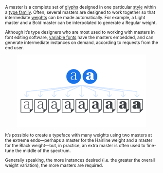 
A master is a complete set of [glyphs](/glossary/glyph) designed in one particular [style](/glossary/style) within a [type family](/glossary/family_or_type_family_or_font_family). Often, several masters are designed to work together so that intermediate [weights](/glossary/weight) can be made automatically. For example, a Light master and a Bold master can be interpolated to generate a Regular weight.

Although it’s type designers who are most used to working with masters in font editing software, [variable fonts](/glossary/variable_fonts) have the masters embedded, and can generate intermediate instances on demand, according to requests from the end user.

<figure>

![An abstract representation of masters and instances: Two “a” characters rendered in light and heavy weights represent the masters at the top, with multiple “a” characters rendered beneath, indicating the full range of weights created as instances.](images/thumbnail.svg)

</figure>

It’s possible to create a typeface with many weights using two masters at the extreme ends—perhaps a master for the Hairline weight and a master for the Black weight—but, in practice, an extra master is often used to fine-tune the middle of the spectrum.

Generally speaking, the more instances desired (i.e. the greater the overall weight variation), the more masters are required.
